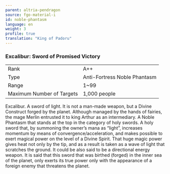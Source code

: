 ```yaml
---
parent: altria-pendragon
source: fgo-material-i
id: noble-phantasm
language: en
weight: 3
profile: true
translation: "King of Padoru"
---
```


### Excalibur: Sword of Promised Victory

<table>
  <tr><td>Rank</td><td>A++</td></tr>
  <tr><td>Type</td><td>Anti-Fortress Noble Phantasm</td></tr>
  <tr><td>Range</td><td>1~99</td></tr>
  <tr><td>Maximum Number of Targets</td><td>1,000 people</td></tr>
</table>

Excalibur.
A sword of light. It is not a man-made weapon, but a Divine Construct forged by the planet. Although managed by the hands of fairies, the mage Merlin entrusted it to king Arthur as an intermediary.
A Noble Phantasm that stands at the top in the category of holy swords.
A holy sword that, by summoning the owner’s mana as “light”, increases momentum by means of convergence/acceleration, and makes possible to exert magical power on the level of a Divine Spirit.
That huge magic power gives heat not only by the tip, and as a result is taken as a wave of light that scratches the ground. It could be also said to be a directional energy weapon.
It is said that this sword that was birthed (forged) in the inner sea of the planet, only exerts its true power only with the appearance of a foreign enemy that threatens the planet.
